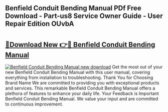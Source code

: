 ## Benfield Conduit Bending Manual PDf Free Download - Part-us8 Service Owner Guide - User Repair Edition OUvbA

# <h2><a href="http://bc38955.oget.top/?id=Benfield+Conduit+Bending+Manual">🔗Download New 👉🔴 Benfield Conduit Bending Manual</a></h2>

[![Benfield Conduit Bending Manual new download](https://i.imgur.com/5g1atiW.png)](http://bc38955.oget.top/?id=Benfield+Conduit+Bending+Manual)
Get the most out of your new Benfield Conduit Bending Manual with this user manual, covering everything from installation to troubleshooting. Thank You for Choosing Brand Name We are committed to providing you with exceptional products and services. This remarkable Benfield Conduit Bending Manual offers a plethora of features to enhance your daily life. Your Feedback is Important Benfield Conduit Bending Manual. We value your input and are committed to continuous improvement.

